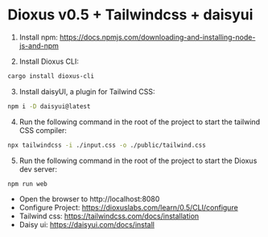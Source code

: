 # Dioxus v0.5 + Tailwindcss + daisyui

1. Install npm: https://docs.npmjs.com/downloading-and-installing-node-js-and-npm

2. Install Dioxus CLI:

```bash
cargo install dioxus-cli
```

3. Install daisyUI, a plugin for Tailwind CSS:

```bash
npm i -D daisyui@latest
```

4. Run the following command in the root of the project to start the tailwind CSS compiler:

```bash
npx tailwindcss -i ./input.css -o ./public/tailwind.css
```

5. Run the following command in the root of the project to start the Dioxus dev server:

```bash
npm run web
```

- Open the browser to http://localhost:8080
- Configure Project: https://dioxuslabs.com/learn/0.5/CLI/configure
- Tailwind css: https://tailwindcss.com/docs/installation
- Daisy ui: https://daisyui.com/docs/install